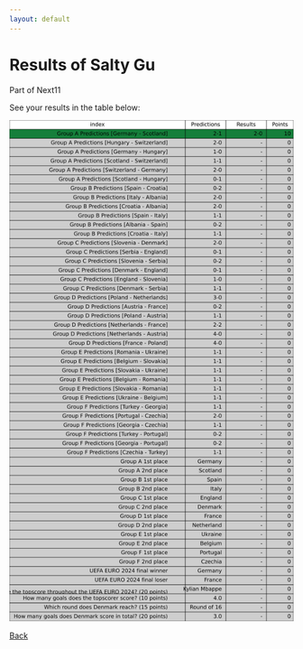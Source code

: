 ```yaml
---
layout: default
---
```


# Results of Salty Gu 
    
Part of Next11
    
See your results in the table below:
    
![Salty Gu](./user_plots/Salty_Gu.svg?raw=true)

[Back](https://christianbanggribsvad.github.io/em_spillet.github.io/)